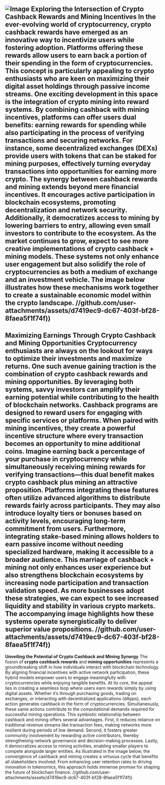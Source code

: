 
![Image](https://github.com/user-attachments/assets/4a25d116-2220-4385-b08e-f287af8fcbc4)
**Exploring the Intersection of Crypto Cashback Rewards and Mining Incentives**
In the ever-evolving world of cryptocurrency, **crypto cashback rewards** have emerged as an innovative way to incentivize users while fostering adoption. Platforms offering these rewards allow users to earn back a portion of their spending in the form of cryptocurrencies. This concept is particularly appealing to crypto enthusiasts who are keen on maximizing their digital asset holdings through passive income streams.
One exciting development in this space is the integration of **crypto mining** into reward systems. By combining cashback with mining incentives, platforms can offer users dual benefits: earning rewards for spending while also participating in the process of verifying transactions and securing networks. For instance, some decentralized exchanges (DEXs) provide users with tokens that can be staked for mining purposes, effectively turning everyday transactions into opportunities for earning more crypto.
The synergy between **cashback rewards** and **mining** extends beyond mere financial incentives. It encourages active participation in blockchain ecosystems, promoting decentralization and network security. Additionally, it democratizes access to mining by lowering barriers to entry, allowing even small investors to contribute to the ecosystem.
As the market continues to grow, expect to see more creative implementations of **crypto cashback + mining** models. These systems not only enhance user engagement but also solidify the role of cryptocurrencies as both a medium of exchange and an investment vehicle. The image below illustrates how these mechanisms work together to create a sustainable economic model within the crypto landscape. 
 //github.com/user-attachments/assets/d7419ec9-dc67-403f-bf28-8faea5f1f74f))
---
**Maximizing Earnings Through Crypto Cashback and Mining Opportunities**
Cryptocurrency enthusiasts are always on the lookout for ways to optimize their investments and maximize returns. One such avenue gaining traction is the combination of **crypto cashback rewards** and **mining opportunities**. By leveraging both systems, savvy investors can amplify their earning potential while contributing to the health of blockchain networks.
Cashback programs are designed to reward users for engaging with specific services or platforms. When paired with **mining incentives**, they create a powerful incentive structure where every transaction becomes an opportunity to mine additional coins. Imagine earning back a percentage of your purchase in cryptocurrency while simultaneously receiving mining rewards for verifying transactions—this dual benefit makes crypto cashback plus mining an attractive proposition.
Platforms integrating these features often utilize advanced algorithms to distribute rewards fairly across participants. They may also introduce loyalty tiers or bonuses based on activity levels, encouraging long-term commitment from users. Furthermore, integrating **stake-based mining** allows holders to earn passive income without needing specialized hardware, making it accessible to a broader audience.
This marriage of **cashback + mining** not only enhances user experience but also strengthens blockchain ecosystems by increasing node participation and transaction validation speed. As more businesses adopt these strategies, we can expect to see increased liquidity and stability in various crypto markets. The accompanying image highlights how these systems operate synergistically to deliver superior value propositions. 
 //github.com/user-attachments/assets/d7419ec9-dc67-403f-bf28-8faea5f1f74f))
---
**Unveiling the Potential of Crypto Cashback and Mining Synergy**
The fusion of **crypto cashback rewards** and **mining opportunities** represents a groundbreaking shift in how individuals interact with blockchain technology. By aligning financial incentives with active network participation, these hybrid models empower users to engage meaningfully with cryptocurrencies while enjoying tangible benefits.
At its core, the appeal lies in creating a seamless loop where users earn rewards simply by using digital assets. Whether it’s through purchasing goods, trading on exchanges, or interacting with decentralized applications (dApps), each action generates cashback in the form of cryptocurrencies. Simultaneously, these same actions contribute to the computational demands required for successful mining operations.
This symbiotic relationship between cashback and mining offers several advantages. First, it reduces reliance on traditional revenue streams like transaction fees, making networks more resilient during periods of low demand. Second, it fosters greater community involvement by rewarding active contributors, thereby strengthening network governance and decision-making processes. Lastly, it democratizes access to mining activities, enabling smaller players to compete alongside larger entities.
As illustrated in the image below, the convergence of cashback and mining creates a virtuous cycle that benefits all stakeholders involved. From enhancing user retention rates to driving innovation in tokenomics, this approach holds immense promise for shaping the future of blockchain finance.
 //github.com/user-attachments/assets/d7419ec9-dc67-403f-bf28-8faea5f1f74f))
